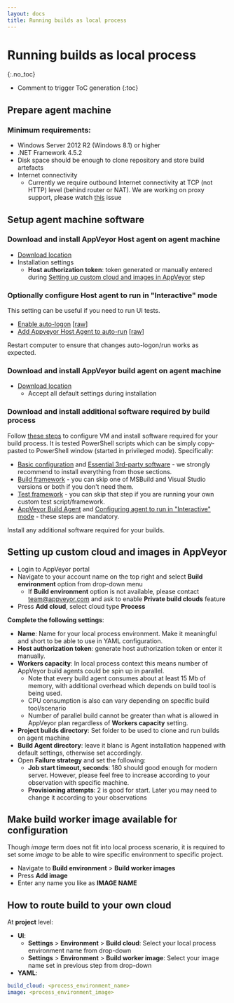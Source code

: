 ```yaml
---
layout: docs
title: Running builds as local process
---
```


<!-- markdownlint-disable MD022 MD032 -->
# Running builds as local process
{:.no_toc}

* Comment to trigger ToC generation
{:toc}
<!-- markdownlint-enable MD022 MD032 -->

## Prepare agent machine

### Minimum requirements:

* Windows Server 2012 R2 (Windows 8.1) or higher
* .NET Framework 4.5.2
* Disk space should be enough to clone repository and store build artefacts
* Internet connectivity
    * Currently we require outbound Internet connectivity at TCP (not HTTP) level (behind router or NAT). We are working on proxy support, please watch [this](https://github.com/appveyor/ci/issues/1303) issue

## Setup agent machine software

### Download and install AppVeyor Host agent on agent machine

* [Download location](https://www.appveyor.com/downloads/host-agent/latest/AppveyorHostAgent.msi)
* Installation settings
    * **Host authorization token**: token generated or manually entered during [Setting up custom cloud and images in AppVeyor](/docs/enterprise/running-builds-as-local-process/#setting-up-custom-cloud-and-images-in-appveyor) step
    
### Optionally configure Host agent to run in "Interactive" mode

This setting can be useful if you need to run UI tests.

* [Enable auto-logon](https://github.com/appveyor/ci/blob/master/scripts/enterprise/enable_auto_logon.ps1) [[raw](https://raw.githubusercontent.com/appveyor/ci/master/scripts/enterprise/enable_auto_logon.ps1)]
* [Add Appveyor Host Agent to auto-run](https://github.com/appveyor/ci/blob/master/scripts/enterprise/add_appveyor_host_agent_to_auto_run.ps1) [[raw](https://raw.githubusercontent.com/appveyor/ci/master/scripts/enterprise/add_appveyor_host_agent_to_auto_run.ps1)]

Restart computer to ensure that changes auto-logon/run works as expected.

### Download and install AppVeyor build agent on agent machine

* [Download location](http://www.appveyor.com/downloads/build-agent/latest/AppveyorBuildAgent.msi)
    * Accept all default settings during installation

### Download and install additional software required by build process

Follow [these steps](/docs/enterprise/setup-master-vm/) to configure VM and install software required for your build process. It is tested PowerShell scripts which can be simply copy-pasted to PowerShell window (started in privileged mode). Specifically:

* [Basic configuration](/docs/enterprise/setup-master-vm/#basic-configuration) and [Essential 3rd-party software](/docs/enterprise/setup-master-vm/#essential-3rd-party-software) - we strongly recommend to install everything from those sections.
* [Build framework](/docs/enterprise/setup-master-vm/#build-framework) - you can skip one of MSBuild and Visual Studio versions or both if you don't need them.
* [Test framework](/docs/enterprise/setup-master-vm/#test-framework) - you can skip that step if you are running your own custom test script/framework.
* [AppVeyor Build Agent](/docs/enterprise/setup-master-vm/#appveyor-build-agent) and [Configuring agent to run in "Interactive" mode](/docs/enterprise/setup-master-vm/#configuring-agent-to-run-in-interactive-mode) - these steps are mandatory.

Install any additional software required for your builds.

## Setting up custom cloud and images in AppVeyor

* Login to AppVeyor portal
* Navigate to your account name on the top right and select **Build environment** option from drop-down menu
    * If **Build environment** option is not available, please contact [team@appveyor.com](mailto:team@appveyor.com) and ask to enable **Private build clouds** feature
* Press **Add cloud**, select cloud type **Process**

**Complete the following settings**:

* **Name**: Name for your local process environment. Make it meaningful and short to be able to use in YAML configuration.
* **Host authorization token**: generate host authorization token or enter it manually.
* **Workers capacity**: In local process context this means number of AppVeyor build agents could be spin up in parallel.
    * Note that every build agent consumes about at least 15 Mb of memory, with additional overhead which depends on build tool is being used.
    * CPU consumption is also can vary depending on specific build tool/scenario
    * Number of parallel build cannot be greater than what is allowed in AppVeyor plan regardless of **Workers capacity** setting.
* **Project builds directory**: Set folder to be used to clone and run builds on agent machine
* **Build Agent directory**: leave it blanc is Agent installation happened with default settings, otherwise set accordingly.
* Open **Failure strategy** and set the following:
    * **Job start timeout, seconds**: 180 should good enough for modern server. However, please feel free to increase according to your observation with specific machine.
    * **Provisioning attempts**: 2 is good for start. Later you may need to change it according to your observations

## Make build worker image available for configuration

Though *image* term does not fit into local process scenario, it is required to set some *image* to be able to wire specific environment to specific project.

* Navigate to **Build environment** > **Build worker images**
* Press **Add image**
* Enter any name you like as **IMAGE NAME**

## How to route build to your own cloud

At **project** level:

* **UI**:
    * **Settings** > **Environment** > **Build cloud**: Select your local process environment name from drop-down
    * **Settings** > **Environment** > **Build worker image**: Select your image name set in previous step from drop-down
* **YAML**:

```yaml
build_cloud: <process_environment_name>
image: <process_environment_image>
```
